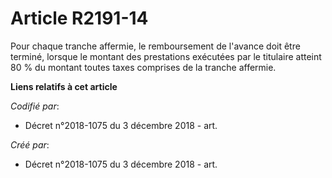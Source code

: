 # Article R2191-14

Pour chaque tranche affermie, le remboursement de l'avance doit être terminé, lorsque le montant des prestations exécutées
par le titulaire atteint 80 % du montant toutes taxes comprises de la tranche affermie.

**Liens relatifs à cet article**

_Codifié par_:

  - Décret n°2018-1075 du 3 décembre 2018 - art.

_Créé par_:

  - Décret n°2018-1075 du 3 décembre 2018 - art.
